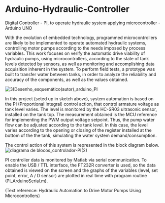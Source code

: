 # Arduino-Hydraulic-Controller
Digital Controller - PI, to operate hydraulic system applying microcontroller - Arduino UNO 

With the evolution of embedded technology, programmed microcontrollers are likely to be implemented to operate automated hydraulic systems, controlling motor pumps according to the needs imposed by process variables. This work focuses on verify the automatic drive viability of hydraulic pumps, using microcontrollers, according to the state of tank levels detected by sensors, as well as monitoring and accomplishing data acquisition inherent in the system. To perform field tests, a prototype was built to transfer water between tanks, in order to analyze the reliability and accuracy of the components, as well as the values obtained. 

![3)Desenho_esquemático(autor)_arduino_PI](https://user-images.githubusercontent.com/43359860/67165702-d22ab380-f35e-11e9-96d8-fad5b8a123f9.jpg)

In this project (seted up in sketch above), system automation is based on the PI (Proportional Integral) control action, that control armature voltage as tank level varies. The level is monitored by the HC-SR03 ultrasonic sensor, installed on the tank top. The measurement obtained is the MCU reference for implementing the PWM output voltage setpoint. Thus, the pump water flow can be adjusted according to the tank level. In this case, the level varies according to the opening or closing of the register installed at the bottom of the the tank, simulating the water system demand/consumption.

The control action of this system is represented in the block diagram below.
![diagrama de blocos_controlador-PI(2)](https://user-images.githubusercontent.com/43359860/67256359-0389a900-f45d-11e9-9d95-df39892849c5.JPG)

PI controller data is monitored by Matlab via serial communication. To enable the USB / TTL interface, the FT232R converter is used, so the data obtained is viewed on the screen and the graphs of the variables (level, set point, error, A / D sensor) are plotted in real time with program routine (PI_ArduinoSerial.m).

(Text reference: Hydraulic Automation to Drive Motor Pumps Using Microcontrollers)
